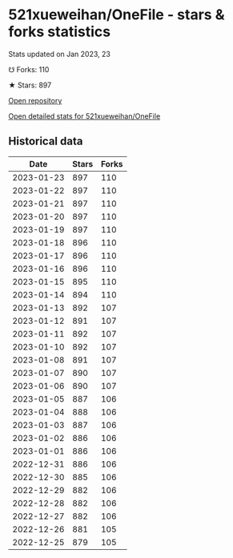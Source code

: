 # 521xueweihan/OneFile - stars & forks statistics

Stats updated on Jan 2023, 23

☋ Forks: 110

★ Stars: 897

[Open repository](https://github.com/521xueweihan/OneFile)

[Open detailed stats for 521xueweihan/OneFile](https://reviewgithub.com/rep/521xueweihan/OneFile)

## Historical data
| Date | Stars | Forks |
|------|-------|-------|
| 2023-01-23 | 897 | 110 | 
| 2023-01-22 | 897 | 110 | 
| 2023-01-21 | 897 | 110 | 
| 2023-01-20 | 897 | 110 | 
| 2023-01-19 | 897 | 110 | 
| 2023-01-18 | 896 | 110 | 
| 2023-01-17 | 896 | 110 | 
| 2023-01-16 | 896 | 110 | 
| 2023-01-15 | 895 | 110 | 
| 2023-01-14 | 894 | 110 | 
| 2023-01-13 | 892 | 107 | 
| 2023-01-12 | 891 | 107 | 
| 2023-01-11 | 892 | 107 | 
| 2023-01-10 | 892 | 107 | 
| 2023-01-08 | 891 | 107 | 
| 2023-01-07 | 890 | 107 | 
| 2023-01-06 | 890 | 107 | 
| 2023-01-05 | 887 | 106 | 
| 2023-01-04 | 888 | 106 | 
| 2023-01-03 | 887 | 106 | 
| 2023-01-02 | 886 | 106 | 
| 2023-01-01 | 886 | 106 | 
| 2022-12-31 | 886 | 106 | 
| 2022-12-30 | 885 | 106 | 
| 2022-12-29 | 882 | 106 | 
| 2022-12-28 | 882 | 106 | 
| 2022-12-27 | 882 | 106 | 
| 2022-12-26 | 881 | 105 | 
| 2022-12-25 | 879 | 105 | 

